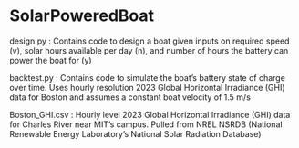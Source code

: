 # SolarPoweredBoat
design.py : Contains code to design a boat given inputs on required speed (v), solar hours available per day (n), and number of hours the battery can power the boat for (y)

backtest.py : Contains code to simulate the boat’s battery state of charge over time. Uses hourly resolution 2023 Global Horizontal Irradiance (GHI) data for Boston and assumes a constant boat velocity of 1.5 m/s

Boston_GHI.csv : Hourly level 2023 Global Horizontal Irradiance (GHI) data for Charles River near MIT’s campus. Pulled from NREL NSRDB (National Renewable Energy Laboratory’s National Solar Radiation Database)
